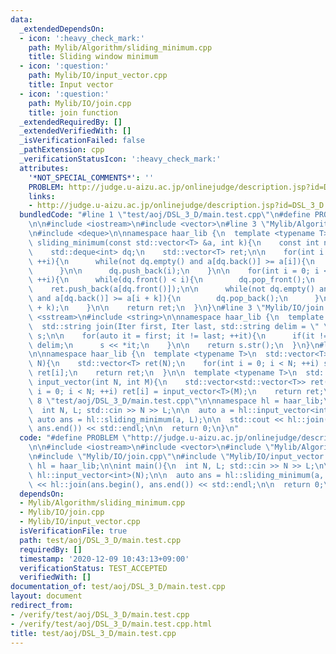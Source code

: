 ```yaml
---
data:
  _extendedDependsOn:
  - icon: ':heavy_check_mark:'
    path: Mylib/Algorithm/sliding_minimum.cpp
    title: Sliding window minimum
  - icon: ':question:'
    path: Mylib/IO/input_vector.cpp
    title: Input vector
  - icon: ':question:'
    path: Mylib/IO/join.cpp
    title: join function
  _extendedRequiredBy: []
  _extendedVerifiedWith: []
  _isVerificationFailed: false
  _pathExtension: cpp
  _verificationStatusIcon: ':heavy_check_mark:'
  attributes:
    '*NOT_SPECIAL_COMMENTS*': ''
    PROBLEM: http://judge.u-aizu.ac.jp/onlinejudge/description.jsp?id=DSL_3_D
    links:
    - http://judge.u-aizu.ac.jp/onlinejudge/description.jsp?id=DSL_3_D
  bundledCode: "#line 1 \"test/aoj/DSL_3_D/main.test.cpp\"\n#define PROBLEM \"http://judge.u-aizu.ac.jp/onlinejudge/description.jsp?id=DSL_3_D\"\
    \n\n#include <iostream>\n#include <vector>\n#line 3 \"Mylib/Algorithm/sliding_minimum.cpp\"\
    \n#include <deque>\n\nnamespace haar_lib {\n  template <typename T>\n  std::vector<T>\
    \ sliding_minimum(const std::vector<T> &a, int k){\n    const int n = a.size();\n\
    \    std::deque<int> dq;\n    std::vector<T> ret;\n\n    for(int i = 0; i < k;\
    \ ++i){\n      while(not dq.empty() and a[dq.back()] >= a[i]){\n        dq.pop_back();\n\
    \      }\n\n      dq.push_back(i);\n    }\n\n    for(int i = 0; i < n - k + 1;\
    \ ++i){\n      while(dq.front() < i){\n        dq.pop_front();\n      }\n\n  \
    \    ret.push_back(a[dq.front()]);\n\n      while(not dq.empty() and i + k < n\
    \ and a[dq.back()] >= a[i + k]){\n        dq.pop_back();\n      }\n\n      dq.push_back(i\
    \ + k);\n    }\n\n    return ret;\n  }\n}\n#line 3 \"Mylib/IO/join.cpp\"\n#include\
    \ <sstream>\n#include <string>\n\nnamespace haar_lib {\n  template <typename Iter>\n\
    \  std::string join(Iter first, Iter last, std::string delim = \" \"){\n    std::stringstream\
    \ s;\n\n    for(auto it = first; it != last; ++it){\n      if(it != first) s <<\
    \ delim;\n      s << *it;\n    }\n\n    return s.str();\n  }\n}\n#line 4 \"Mylib/IO/input_vector.cpp\"\
    \n\nnamespace haar_lib {\n  template <typename T>\n  std::vector<T> input_vector(int\
    \ N){\n    std::vector<T> ret(N);\n    for(int i = 0; i < N; ++i) std::cin >>\
    \ ret[i];\n    return ret;\n  }\n\n  template <typename T>\n  std::vector<std::vector<T>>\
    \ input_vector(int N, int M){\n    std::vector<std::vector<T>> ret(N);\n    for(int\
    \ i = 0; i < N; ++i) ret[i] = input_vector<T>(M);\n    return ret;\n  }\n}\n#line\
    \ 8 \"test/aoj/DSL_3_D/main.test.cpp\"\n\nnamespace hl = haar_lib;\n\nint main(){\n\
    \  int N, L; std::cin >> N >> L;\n\n  auto a = hl::input_vector<int>(N);\n\n \
    \ auto ans = hl::sliding_minimum(a, L);\n\n  std::cout << hl::join(ans.begin(),\
    \ ans.end()) << std::endl;\n\n  return 0;\n}\n"
  code: "#define PROBLEM \"http://judge.u-aizu.ac.jp/onlinejudge/description.jsp?id=DSL_3_D\"\
    \n\n#include <iostream>\n#include <vector>\n#include \"Mylib/Algorithm/sliding_minimum.cpp\"\
    \n#include \"Mylib/IO/join.cpp\"\n#include \"Mylib/IO/input_vector.cpp\"\n\nnamespace\
    \ hl = haar_lib;\n\nint main(){\n  int N, L; std::cin >> N >> L;\n\n  auto a =\
    \ hl::input_vector<int>(N);\n\n  auto ans = hl::sliding_minimum(a, L);\n\n  std::cout\
    \ << hl::join(ans.begin(), ans.end()) << std::endl;\n\n  return 0;\n}\n"
  dependsOn:
  - Mylib/Algorithm/sliding_minimum.cpp
  - Mylib/IO/join.cpp
  - Mylib/IO/input_vector.cpp
  isVerificationFile: true
  path: test/aoj/DSL_3_D/main.test.cpp
  requiredBy: []
  timestamp: '2020-12-09 10:43:13+09:00'
  verificationStatus: TEST_ACCEPTED
  verifiedWith: []
documentation_of: test/aoj/DSL_3_D/main.test.cpp
layout: document
redirect_from:
- /verify/test/aoj/DSL_3_D/main.test.cpp
- /verify/test/aoj/DSL_3_D/main.test.cpp.html
title: test/aoj/DSL_3_D/main.test.cpp
---
```

